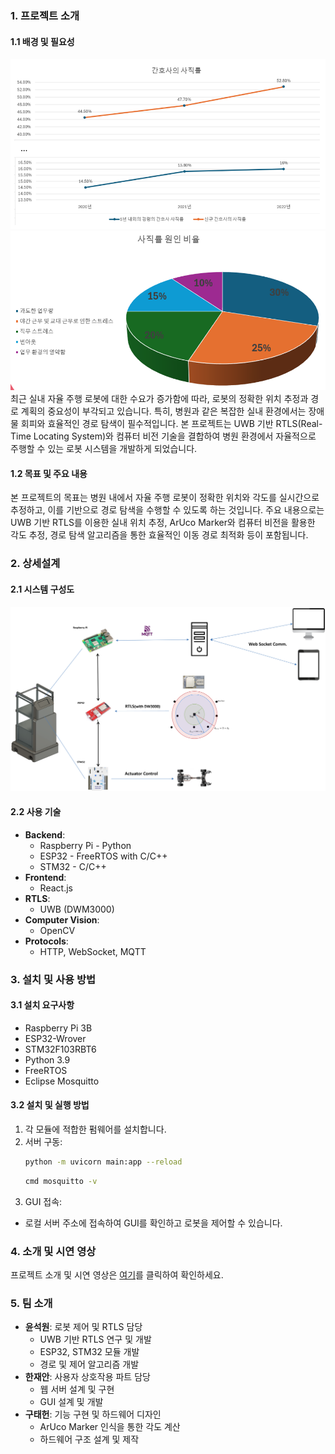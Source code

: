 ### 1. 프로젝트 소개

#### 1.1 배경 및 필요성
![간호사 사직률](assets/간호사사직률.png)
![간호사 사직 원인 비율](assets/사직원인비율.png)
최근 실내 자율 주행 로봇에 대한 수요가 증가함에 따라, 로봇의 정확한 위치 추정과 경로 계획의 중요성이 부각되고 있습니다. 특히, 병원과 같은 복잡한 실내 환경에서는 장애물 회피와 효율적인 경로 탐색이 필수적입니다. 본 프로젝트는 UWB 기반 RTLS(Real-Time Locating System)와 컴퓨터 비전 기술을 결합하여 병원 환경에서 자율적으로 주행할 수 있는 로봇 시스템을 개발하게 되었습니다.

#### 1.2 목표 및 주요 내용
본 프로젝트의 목표는 병원 내에서 자율 주행 로봇이 정확한 위치와 각도를 실시간으로 추정하고, 이를 기반으로 경로 탐색을 수행할 수 있도록 하는 것입니다. 주요 내용으로는 UWB 기반 RTLS를 이용한 실내 위치 추정, ArUco Marker와 컴퓨터 비전을 활용한 각도 추정, 경로 탐색 알고리즘을 통한 효율적인 이동 경로 최적화 등이 포함됩니다.

### 2. 상세설계

#### 2.1 시스템 구성도
![시스템 구성도](assets/프로젝트%20모식도.png)

#### 2.2 사용 기술
- **Backend**:
  - Raspberry Pi - Python
  - ESP32 - FreeRTOS with C/C++
  - STM32 - C/C++
- **Frontend**:
  - React.js
- **RTLS**:
  - UWB (DWM3000)
- **Computer Vision**:
  - OpenCV
- **Protocols**:
  - HTTP, WebSocket, MQTT

### 3. 설치 및 사용 방법

#### 3.1 설치 요구사항
- Raspberry Pi 3B
- ESP32-Wrover
- STM32F103RBT6
- Python 3.9
- FreeRTOS
- Eclipse Mosquitto

#### 3.2 설치 및 실행 방법
1. 각 모듈에 적합한 펌웨어를 설치합니다.
2. 서버 구동:
   ```bash
   python -m uvicorn main:app --reload
   ```
   ```bash
   cmd mosquitto -v
    ```
3. GUI 접속:
  - 로컬 서버 주소에 접속하여 GUI를 확인하고 로봇을 제어할 수 있습니다.

### 4. 소개 및 시연 영상
프로젝트 소개 및 시연 영상은 [여기](path_to_video)를 클릭하여 확인하세요.

### 5. 팀 소개
- **윤석원**: 로봇 제어 및 RTLS 담당
  - UWB 기반 RTLS 연구 및 개발
  - ESP32, STM32 모듈 개발
  - 경로 및 제어 알고리즘 개발
- **한재안**: 사용자 상호작용 파트 담당
  - 웹 서버 설계 및 구현
  - GUI 설계 및 개발
- **구태헌**: 기능 구현 및 하드웨어 디자인
  - ArUco Marker 인식을 통한 각도 계산
  - 하드웨어 구조 설계 및 제작